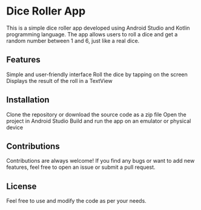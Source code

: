 # Dice Roller App
This is a simple dice roller app developed using Android Studio and Kotlin programming language. The app allows users to roll a dice and get a random number between 1 and 6, just like a real dice.

## Features
Simple and user-friendly interface
Roll the dice by tapping on the screen
Displays the result of the roll in a TextView
## Installation
Clone the repository or download the source code as a zip file
Open the project in Android Studio
Build and run the app on an emulator or physical device
## Contributions
Contributions are always welcome! If you find any bugs or want to add new features, feel free to open an issue or submit a pull request.

## License
Feel free to use and modify the code as per your needs.
